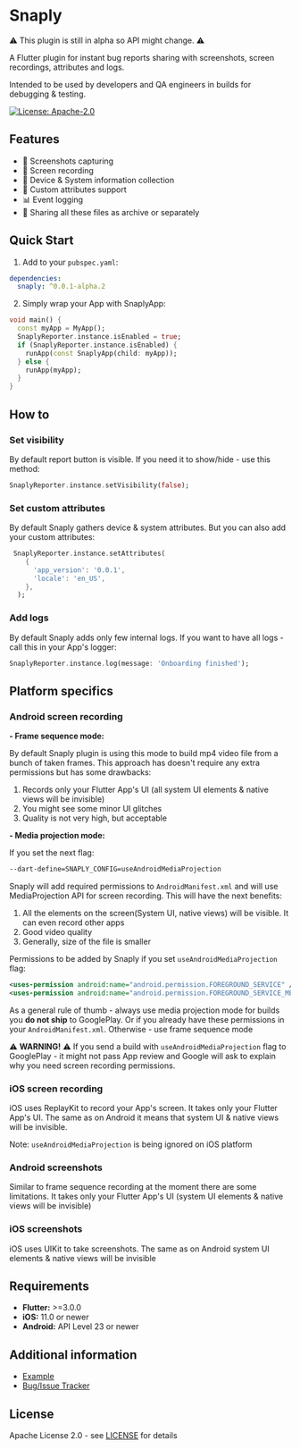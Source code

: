 
# Snaply

⚠️ This plugin is still in alpha so API might change. ⚠️

A Flutter plugin for instant bug reports sharing with screenshots, screen recordings, attributes and logs.

Intended to be used by developers and QA engineers in builds for debugging & testing.

[![License: Apache-2.0](https://img.shields.io/badge/License-Apache%202.0-blue.svg)](https://opensource.org/licenses/Apache-2.0)

## Features

* 📸 Screenshots capturing
* 🎥 Screen recording
* 📱 Device & System information collection
* 📝 Custom attributes support
* 📊 Event logging
* 📁 Sharing all these files as archive or separately

## Quick Start

1. Add to your `pubspec.yaml`:

```yaml  
dependencies:
  snaply: ^0.0.1-alpha.2  
```  

2. Simply wrap your App with SnaplyApp:
```dart  
void main() {
  const myApp = MyApp();
  SnaplyReporter.instance.isEnabled = true;
  if (SnaplyReporter.instance.isEnabled) {
    runApp(const SnaplyApp(child: myApp));
  } else {
    runApp(myApp);
  }
}
```

## How to

### Set visibility

By default report button is visible. If you need it to show/hide - use this method:

```dart  
SnaplyReporter.instance.setVisibility(false);
```  

### Set custom attributes

By default Snaply gathers device & system attributes. But you can also add your custom attributes:

```dart  
 SnaplyReporter.instance.setAttributes(
    {
      'app_version': '0.0.1',
      'locale': 'en_US',
    },
  );
```  

### Add logs

By default Snaply adds only few internal logs. If you want to have all logs - call this in your App's logger:

```dart  
SnaplyReporter.instance.log(message: 'Onboarding finished'); 
```

## Platform specifics

### Android screen recording

**- Frame sequence mode:**

By default Snaply plugin is using this mode to build mp4 video file from a bunch of taken frames. This approach has doesn't require any extra permissions but has some drawbacks:
1. Records only your Flutter App's UI (all system UI elements & native views will be invisible)
2. You might see some minor UI glitches
3. Quality is not very high, but acceptable

**- Media projection mode:**

If you set the next flag:
  ```bash  
--dart-define=SNAPLY_CONFIG=useAndroidMediaProjection
```  
Snaply will add required permissions to `AndroidManifest.xml` and will use MediaProjection API for screen recording. This will have the next benefits:
1. All the elements on the screen(System UI, native views) will be visible. It can even record other apps
2. Good video quality
3. Generally, size of the file is smaller

Permissions to be added by Snaply if you set `useAndroidMediaProjection` flag:

```xml  
<uses-permission android:name="android.permission.FOREGROUND_SERVICE" />  
<uses-permission android:name="android.permission.FOREGROUND_SERVICE_MEDIA_PROJECTION" />   
```

As a general rule of thumb - always use media projection mode for builds you **do not ship** to GooglePlay. Or if you already have these permissions in your `AndroidManifest.xml`. Otherwise - use frame sequence mode

⚠️ **WARNING!** ⚠️ If you send a build with `useAndroidMediaProjection` flag to GooglePlay - it might not pass App review and Google will ask to explain why you need screen recording permissions.

### iOS screen recording

iOS uses ReplayKit to record your App's screen. It takes only your Flutter App's UI. The same as on Android it means that system UI & native views will be invisible.

Note: `useAndroidMediaProjection` is being ignored on iOS platform

### Android screenshots

Similar to frame sequence recording at the moment there are some limitations. It takes only your Flutter App's UI (system UI elements & native views will be invisible)

### iOS screenshots

iOS uses UIKit to take screenshots. The same as on Android system UI elements & native views will be invisible

## Requirements

- **Flutter:** >=3.0.0
- **iOS:** 11.0 or newer
- **Android:** API Level 23 or newer

## Additional information

* [Example](https://github.com/mr-stan-dev/snaply-flutter-plugin/tree/main/example)
* [Bug/Issue Tracker](https://github.com/mr-stan-dev/snaply-flutter-plugin/issues)

## License

Apache License 2.0 - see [LICENSE](LICENSE) for details